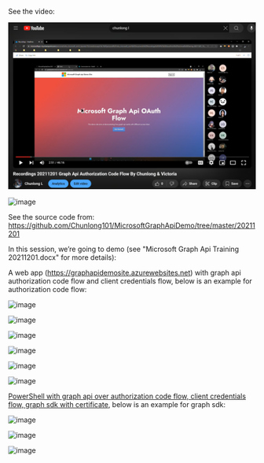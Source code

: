 See the video: 

[![Video Title](https://github.com/Chunlong101/MicrosoftGraphApiDemo/blob/master/20211201/YoutubeVideo.png?raw=true)](https://www.youtube.com/watch?v=wm1X0ShoCwQ)

![image](https://user-images.githubusercontent.com/9314578/143559490-0f49efdb-3b98-4120-9832-0751ab34a821.png)

See the source code from: https://github.com/Chunlong101/MicrosoftGraphApiDemo/tree/master/20211201

In this session, we’re going to demo (see "Microsoft Graph Api Training 20211201.docx" for more details): 

A web app (https://graphapidemosite.azurewebsites.net) with graph api authorization code flow and client credentials flow, below is an example for authorization code flow: 

![image](https://user-images.githubusercontent.com/9314578/143471539-d08da3ce-6b23-457a-b04a-27480d47800f.png)

![image](https://user-images.githubusercontent.com/9314578/143559808-00797c45-bc37-430c-bf8c-d496c5d587b8.png)

![image](https://user-images.githubusercontent.com/9314578/143559989-7aef4dd7-4379-448f-921f-ffb5a647ef99.png)

![image](https://user-images.githubusercontent.com/9314578/143560025-2ba74097-7ec0-478a-bc04-2be87cd18cbf.png)

![image](https://user-images.githubusercontent.com/9314578/143560394-d0f6eb19-75d1-4583-ab89-91763e6ab10e.png)

![image](https://user-images.githubusercontent.com/9314578/143560688-613e751e-5467-488f-bdb4-43d9ac8a16c5.png)

[PowerShell with graph api over authorization code flow, client credentials flow, graph sdk with certificate](https://github.com/Chunlong101/MicrosoftGraphApiDemo/blob/master/20211201/PowerShell%20Demo.ps1), below is an example for graph sdk: 

![image](https://user-images.githubusercontent.com/9314578/143562478-a4bc4a31-b7ac-4dc8-ae79-217d1a88fc82.png)

![image](https://user-images.githubusercontent.com/9314578/143562941-961d3d19-e747-40c7-a291-50a140388502.png)

![image](https://user-images.githubusercontent.com/9314578/143563006-7b819248-0a8f-4473-a00b-5e0cbc27c29c.png)